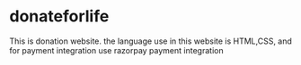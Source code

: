 # donateforlife
This is donation website. the language use in this website is HTML,CSS, and for payment integration use razorpay payment integration

